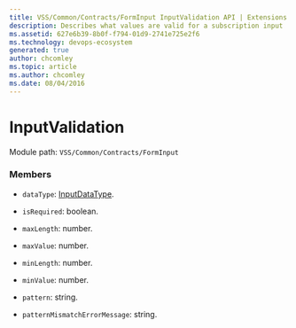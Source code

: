 ```yaml
---
title: VSS/Common/Contracts/FormInput InputValidation API | Extensions for Azure DevOps Services
description: Describes what values are valid for a subscription input
ms.assetid: 627e6b39-8b0f-f794-01d9-2741e725e2f6
ms.technology: devops-ecosystem
generated: true
author: chcomley
ms.topic: article
ms.author: chcomley
ms.date: 08/04/2016
---
```


# InputValidation

Module path: `VSS/Common/Contracts/FormInput`

### Members

* `dataType`: [InputDataType](../../../../VSS/Common/Contracts/FormInput/InputDataType.md).

* `isRequired`: boolean.

* `maxLength`: number.

* `maxValue`: number.

* `minLength`: number.

* `minValue`: number.

* `pattern`: string.

* `patternMismatchErrorMessage`: string.
